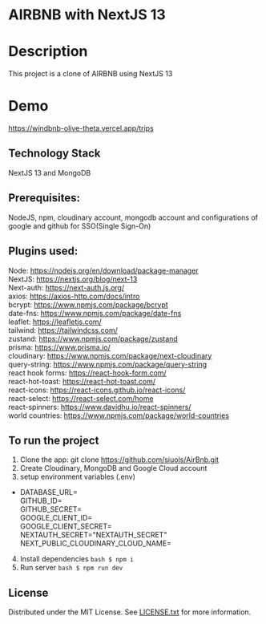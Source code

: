 # AIRBNB with NextJS 13

# Description
This project is a clone of AIRBNB using NextJS 13

# Demo
https://windbnb-olive-theta.vercel.app/trips

## Technology Stack
NextJS 13 and MongoDB

## Prerequisites: 
NodeJS, npm, cloudinary account, mongodb account and configurations of google and github for SSO(Single Sign-On)

## Plugins used:
Node: https://nodejs.org/en/download/package-manager<br />
NextJS: https://nextjs.org/blog/next-13<br />
Next-auth: https://next-auth.js.org/<br />
axios: https://axios-http.com/docs/intro<br />
bcrypt: https://www.npmjs.com/package/bcrypt<br />
date-fns: https://www.npmjs.com/package/date-fns<br />
leaflet: https://leafletjs.com/<br />
tailwind: https://tailwindcss.com/<br />
zustand: https://www.npmjs.com/package/zustand<br />
prisma: https://www.prisma.io/<br />
cloudinary: https://www.npmjs.com/package/next-cloudinary<br />
query-string: https://www.npmjs.com/package/query-string<br />
react hook forms: https://react-hook-form.com/<br />
react-hot-toast: https://react-hot-toast.com/<br />
react-icons: https://react-icons.github.io/react-icons/<br />
react-select: https://react-select.com/home<br />
react-spinners: https://www.davidhu.io/react-spinners/<br />
world countries: https://www.npmjs.com/package/world-countries<br />

## To run the project
1. Clone the app: git clone https://github.com/siuols/AirBnb.git
2. Create Cloudinary, MongoDB and Google Cloud account
3. setup environment variables (.env)
  - DATABASE_URL=<from mongoDB><br />
    GITHUB_ID=<github OAuth><br />
    GITHUB_SECRET=<github OAuth><br />
    GOOGLE_CLIENT_ID=<google OAuth><br />
    GOOGLE_CLIENT_SECRET=<google OAuth><br />
    NEXTAUTH_SECRET="NEXTAUTH_SECRET"<br />
    NEXT_PUBLIC_CLOUDINARY_CLOUD_NAME=<cloudinary name><br />
4. Install dependencies ```bash $ npm i ```
5. Run server ```bash $ npm run dev ```
    
## License
Distributed under the MIT License. See [LICENSE.txt](./LICENSE) for more information.
